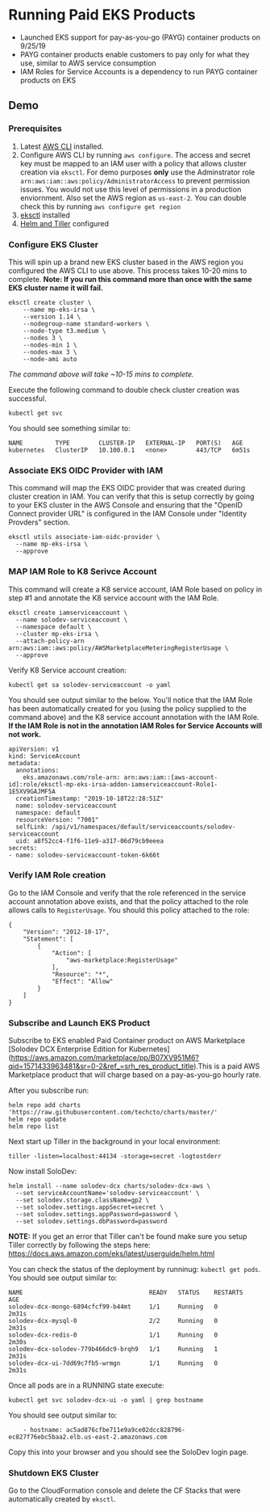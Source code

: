 # Running Paid EKS Products

- Launched EKS support for pay-as-you-go (PAYG) container products on 9/25/19
- PAYG container products enable customers to pay only for what they use, similar to AWS service consumption
- IAM Roles for Service Accounts is a dependency to run PAYG container products on EKS

## Demo

### Prerequisites

1. Latest [AWS CLI](https://aws.amazon.com/cli/) installed.
2. Configure AWS CLI by running `aws configure`. The access and secret key must be mapped to an IAM user with a policy that allows cluster creation via `eksctl`. For demo purposes **only** use the Adminstrator role `arn:aws:iam::aws:policy/AdministratorAccess` to prevent permission issues. You would not use this level of permissions in a production enviornment. Also set the AWS region as `us-east-2`. You can double check this by running `aws configure get region`
3. [eksctl](https://docs.aws.amazon.com/eks/latest/userguide/eksctl.html) installed
4. [Helm and Tiller](https://docs.aws.amazon.com/eks/latest/userguide/helm.html) configured 


### Configure EKS Cluster

This will spin up a brand new EKS cluster based in the AWS region you configured the AWS CLI to use above. This process takes 10-20 mins to complete. **Note: If you run this command more than once with the same EKS cluster name it will fail.**

```
eksctl create cluster \
	--name mp-eks-irsa \
	--version 1.14 \
	--nodegroup-name standard-workers \
	--node-type t3.medium \
	--nodes 3 \
	--nodes-min 1 \
	--nodes-max 3 \
	--node-ami auto
```
*The command above will take ~10-15 mins to complete.*

Execute the following command to double check cluster creation was successful. 
```
kubectl get svc
```

You should see something similar to:

```
NAME         TYPE        CLUSTER-IP   EXTERNAL-IP   PORT(S)   AGE
kubernetes   ClusterIP   10.100.0.1   <none>        443/TCP   6m51s
```

### Associate EKS OIDC Provider with IAM

This command will map the EKS OIDC provider that was created during cluster creation in IAM. You can verify that this is setup correctly by going to your EKS cluster in the AWS Console and ensuring that the "OpenID Connect provider URL" is configured in the IAM Console under "Identity Provders" section. 

```
eksctl utils associate-iam-oidc-provider \
  --name mp-eks-irsa \
  --approve
```

### MAP IAM Role to K8 Serivce Account 
This command will create a K8 service account, IAM Role based on policy in step #1 and annotate the K8 service account with the IAM Role. 

```
eksctl create iamserviceaccount \
  --name solodev-serviceaccount \
  --namespace default \
  --cluster mp-eks-irsa \
  --attach-policy-arn arn:aws:iam::aws:policy/AWSMarketplaceMeteringRegisterUsage \
  --approve
```

Verify K8 Service account creation: 

```
kubectl get sa solodev-serviceaccount -o yaml 
```

You should see output similar to the below. You'll notice that the IAM Role has been automatically created for you (using the policy supplied to the command above) and the K8 service account annotation with the IAM Role. **If the IAM Role is not in the annotation IAM Roles for Service Accounts will not work.**

```
apiVersion: v1
kind: ServiceAccount
metadata:
  annotations:
    eks.amazonaws.com/role-arn: arn:aws:iam::[aws-account-id]:role/eksctl-mp-eks-irsa-addon-iamserviceaccount-Role1-1E5XV9GAJMF5A
  creationTimestamp: "2019-10-18T22:28:51Z"
  name: solodev-serviceaccount
  namespace: default
  resourceVersion: "7001"
  selfLink: /api/v1/namespaces/default/serviceaccounts/solodev-serviceaccount
  uid: a8f52cc4-f1f6-11e9-a317-06d79cb9eeea
secrets:
- name: solodev-serviceaccount-token-6k66t
```

### Verify IAM Role creation

Go to the IAM Console and verify that the role referenced in the service account annotation above exists, and that the policy attached to the role allows calls to `RegisterUsage`. You should this policy attached to the role:

```
{
    "Version": "2012-10-17",
    "Statement": [
        {
            "Action": [
                "aws-marketplace:RegisterUsage"
            ],
            "Resource": "*",
            "Effect": "Allow"
        }
    ]
}
```

### Subscribe and Launch EKS Product

Subscribe to EKS enabled Paid Container product on AWS Marketplace [Solodev DCX Enterprise Edition for Kubernetes] (https://aws.amazon.com/marketplace/pp/B07XV951M6?qid=1571433963481&sr=0-2&ref_=srh_res_product_title).This is a paid AWS Marketplace product that will charge based on a pay-as-you-go hourly rate.

After you subscribe run:

```
helm repo add charts 'https://raw.githubusercontent.com/techcto/charts/master/'
helm repo update
helm repo list
```

Next start up Tiller in the background in your local environment:

``` 
tiller -listen=localhost:44134 -storage=secret -logtostderr 
```

Now install SoloDev:

```
helm install --name solodev-dcx charts/solodev-dcx-aws \
  --set serviceAccountName='solodev-serviceaccount' \
  --set solodev.storage.className=gp2 \
  --set solodev.settings.appSecret=secret \
  --set solodev.settings.appPassword=password \
  --set solodev.settings.dbPassword=password
```

**NOTE:** If you get an error that Tiller can't be found make sure you setup Tiller correctly by following the steps here: https://docs.aws.amazon.com/eks/latest/userguide/helm.html

You can check the status of the deployment by runninug: `kubectl get pods`. You should see output similar to:

```
NAME                                   READY   STATUS    RESTARTS   AGE
solodev-dcx-mongo-6894cfcf99-b44mt     1/1     Running   0          2m31s
solodev-dcx-mysql-0                    2/2     Running   0          2m31s
solodev-dcx-redis-0                    1/1     Running   0          2m30s
solodev-dcx-solodev-779b466dc9-brqh9   1/1     Running   1          2m31s
solodev-dcx-ui-7dd69c7fb5-wrmgn        1/1     Running   0          2m31s
```
Once all pods are in a RUNNING state execute:

```
kubectl get svc solodev-dcx-ui -o yaml | grep hostname
```

You should see output similar to:
```
    - hostname: ac5ad876cfbe711e9a9ce02dcc828796-ec827f76ebc5baa2.elb.us-east-2.amazonaws.com
```

Copy this into your browser and you should see the SoloDev login page.

### Shutdown EKS Cluster

Go to the CloudFormation console and delete the CF Stacks that were automatically created by `eksctl`.
